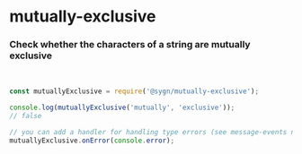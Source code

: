 # mutually-exclusive


### Check whether the characters of a string are mutually exclusive

<br/>

```typescript
const mutuallyExclusive = require('@sygn/mutually-exclusive');

console.log(mutuallyExclusive('mutually', 'exclusive'));
// false

// you can add a handler for handling type errors (see message-events npm package)
mutuallyExclusive.onError(console.error);
```